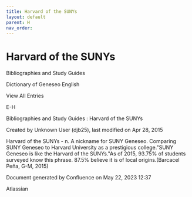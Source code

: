```yaml
---
title: Harvard of the SUNYs
layout: default
parent: H
nav_order:
---
```


# Harvard of the SUNYs

Bibliographies and Study Guides

Dictionary of Geneseo English

View All Entries

E-H

Bibliographies and Study Guides : Harvard of the SUNYs

Created by  Unknown User (djb25), last modified on Apr 28, 2015

Harvard of the SUNYs - n. A nickname for SUNY Geneseo. Comparing SUNY Geneseo to Harvard University as a prestigious college.&quot;SUNY Geneseo is like the Harvard of the SUNYs.&quot;As of 2015, 93.75% of students surveyed know this phrase. 87.5% believe it is of local origins.(Barcacel Peña, G-M, 2015)

Document generated by Confluence on May 22, 2023 12:37

Atlassian
